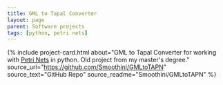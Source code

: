```yaml
---
title: GML to Tapal Converter
layout: page
parent: Software projects
tags: [python, petri nets]
---
```


{% include project-card.html
   about="GML to Tapal Converter for working with [Petri Nets](https://en.wikipedia.org/wiki/Petri_net) in python. Old project from my master's degree."
   source_url="https://github.com/Smoothini/GMLtoTAPN"
   source_text="GitHub Repo"
   source_readme="Smoothini/GMLtoTAPN"
%}